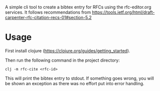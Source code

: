 A simple cli tool to create a bibtex entry for RFCs using the rfc-editor.org
services. It follows recommendations from
https://tools.ietf.org/html/draft-carpenter-rfc-citation-recs-01#section-5.2

# Usage

First install clojure (https://clojure.org/guides/getting_started).

Then run the following command in the project directory:

```
clj -m rfc-cite <rfc-id>
```

This will print the bibtex entry to stdout. If something goes wrong, 
you will be shown an exception as there was no effort put into 
error handling.

